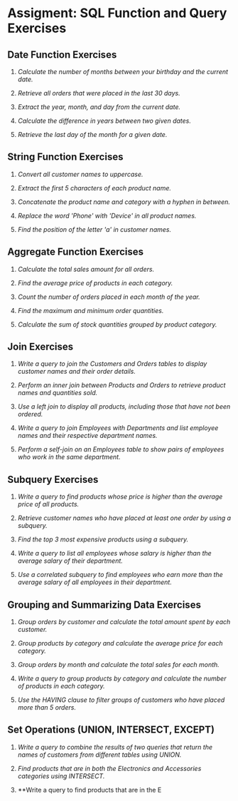 # Assigment: SQL Function and Query Exercises

## Date Function Exercises

1. *Calculate the number of months between your birthday and the current date.*

2. *Retrieve all orders that were placed in the last 30 days.*

3. *Extract the year, month, and day from the current date.*

4. *Calculate the difference in years between two given dates.*

5. *Retrieve the last day of the month for a given date.*

## String Function Exercises

1. *Convert all customer names to uppercase.*

2. *Extract the first 5 characters of each product name.*

3. *Concatenate the product name and category with a hyphen in between.*

4. *Replace the word 'Phone' with 'Device' in all product names.*

5. *Find the position of the letter 'a' in customer names.*

## Aggregate Function Exercises

1. *Calculate the total sales amount for all orders.*

2. *Find the average price of products in each category.*

3. *Count the number of orders placed in each month of the year.*

4. *Find the maximum and minimum order quantities.*

5. *Calculate the sum of stock quantities grouped by product category.*

## Join Exercises

1. *Write a query to join the Customers and Orders tables to display customer names and their order details.*

2. *Perform an inner join between Products and Orders to retrieve product names and quantities sold.*

3. *Use a left join to display all products, including those that have not been ordered.*

4. *Write a query to join Employees with Departments and list employee names and their respective department names.*

5. *Perform a self-join on an Employees table to show pairs of employees who work in the same department.*

## Subquery Exercises

1. *Write a query to find products whose price is higher than the average price of all products.*

2. *Retrieve customer names who have placed at least one order by using a subquery.*

3. *Find the top 3 most expensive products using a subquery.*

4. *Write a query to list all employees whose salary is higher than the average salary of their department.*

5. *Use a correlated subquery to find employees who earn more than the average salary of all employees in their department.*

## Grouping and Summarizing Data Exercises

1. *Group orders by customer and calculate the total amount spent by each customer.*

2. *Group products by category and calculate the average price for each category.*

3. *Group orders by month and calculate the total sales for each month.*

4. *Write a query to group products by category and calculate the number of products in each category.*

5. *Use the HAVING clause to filter groups of customers who have placed more than 5 orders.*

## Set Operations (UNION, INTERSECT, EXCEPT)

1. *Write a query to combine the results of two queries that return the names of customers from different tables using UNION.*

2. *Find products that are in both the Electronics and Accessories categories using INTERSECT.*

3. **Write a query to find products that are in the E
